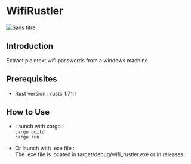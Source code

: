 # WifiRustler

![Sans titre](https://github.com/yaceno/WifiRustler/assets/75220653/ddcac221-edc8-4e02-9c3b-894f620a02da)

## Introduction

Extract plaintext wifi passwords from a windows machine.  

## Prerequisites
- Rust version : rustc 1.71.1

## How to Use

- Launch with cargo :  
`cargo build`  
`cargo run`  

- Or launch with .exe file :  
The .exe file is located in target/debug/wifi_rustler.exe or in releases.
